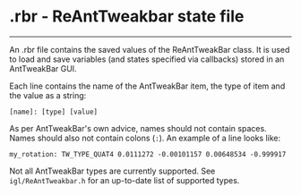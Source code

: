 .rbr - ReAntTweakbar state file
===============================

------------------------------------------------------------------------

An .rbr file contains the saved values of the ReAntTweakBar class. It is used to load and save variables (and states specified via callbacks) stored in an AntTweakBar GUI.

Each line contains the name of the AntTweakBar item, the type of item and the value as a string:

    [name]: [type] [value]

As per AntTweakBar's own advice, names should not contain spaces. Names should also not contain colons (`:`). An example of a line looks like:

    my_rotation: TW_TYPE_QUAT4 0.0111272 -0.00101157 0.00648534 -0.999917

Not all AntTweakBar types are currently supported. See `igl/ReAntTweakbar.h` for an up-to-date list of supported types.
